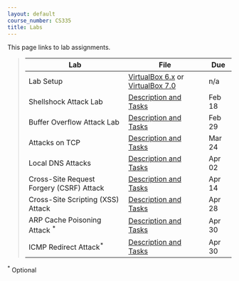 ```yaml
---
layout: default
course_number: CS335
title: Labs
---
```


This page links to lab assignments.

> Lab   | File  | Due
> ----- | ----- | ---- 
> Lab Setup | [VirtualBox 6.x](setup.html) or [VirtualBox 7.0](setupv7.html) | n/a
> Shellshock Attack Lab | [Description and Tasks](shellshock.html) | Feb 18
> Buffer Overflow Attack Lab | [Description and Tasks](buffer_overflow.html) | Feb 29
> Attacks on TCP | [Description and Tasks](tcp_attack.html) | Mar 24
> Local DNS Attacks | [Description and Tasks](dns_attack.html) | Apr 02
> Cross-Site Request Forgery (CSRF) Attack | [Description and Tasks](csrf.html) | Apr 14
> Cross-Site Scripting (XSS) Attack | [Description and Tasks](xss_attack.html) | Apr 28
> ARP Cache Poisoning Attack <sup>*</sup> |  [Description and Tasks](https://seedsecuritylabs.org/Labs_20.04/Networking/ARP_Attack/) | Apr 30
> ICMP Redirect Attack<sup>*</sup> | [Description and Tasks](https://seedsecuritylabs.org/Labs_20.04/Networking/ICMP_Redirect/) | Apr 30 

 
<!--
> SQL Injection Attack | [Description and Tasks](sql_attack.html) | Apr 30 
-->

<sup>*</sup> Optional 